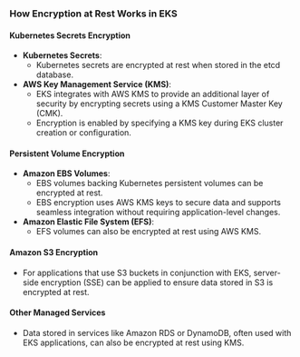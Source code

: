 ### How Encryption at Rest Works in EKS

#### **Kubernetes Secrets Encryption**
- **Kubernetes Secrets**:
  - Kubernetes secrets are encrypted at rest when stored in the etcd database.
- **AWS Key Management Service (KMS)**:
  - EKS integrates with AWS KMS to provide an additional layer of security by encrypting secrets using a KMS Customer Master Key (CMK).
  - Encryption is enabled by specifying a KMS key during EKS cluster creation or configuration.

#### **Persistent Volume Encryption**
- **Amazon EBS Volumes**:
  - EBS volumes backing Kubernetes persistent volumes can be encrypted at rest.
  - EBS encryption uses AWS KMS keys to secure data and supports seamless integration without requiring application-level changes.
- **Amazon Elastic File System (EFS)**:
  - EFS volumes can also be encrypted at rest using AWS KMS.

#### **Amazon S3 Encryption**
- For applications that use S3 buckets in conjunction with EKS, server-side encryption (SSE) can be applied to ensure data stored in S3 is encrypted at rest.

#### **Other Managed Services**
- Data stored in services like Amazon RDS or DynamoDB, often used with EKS applications, can also be encrypted at rest using KMS.

